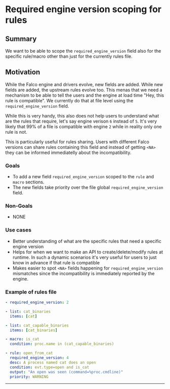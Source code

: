 # Required engine version scoping for rules

<!-- toc -->

## Summary

We want to be able to scope the `required_engine_version` field also for the specific rule/macro
other than just for the currently rules file.

## Motivation

While the Falco engine and drivers evolve, new fields are added. While new fields are added,
the upstream rules evolve too. This menas that we need a mechanism to be able to tell the users
and the engine at load time "Hey, this rule is compatible". We currently do that at file level
using the `required_engine_version` field.

While this is very handy, this also does not help users to understand what are the rules that require,
let's say engine verison `6` instead of `5`. It's very likely that 99% of a file is compatible with engine `2` while
in reality only one rule is not.

This is particularly useful for rules sharing. Users with different Falco versions can share rules containing this field
and instead of getting `<NA>` they can be informed immediatelly about the incompatibility.

### Goals

- To add a new field `required_engine_version` scoped to the `rule` and `macro` sections.
- The new fields take priority over the file global `required_engine_version` field.

### Non-Goals

- NONE

### Use cases

- Better understanding of what are the specific rules that need a specific engine version
- Helps for when we want to make an API to create/delete/modify rules at runtime. In such a dynamic scenarios it's very useful for users to just know in advance if that rule is compatible
- Makes easier to spot `<NA>` fields happening for `required_engine_version` mismatches  since the incompatibility is immediately reported by the engine.


### Example of rules file

```yaml
- required_engine_version: 2

- list: cat_binaries
  items: [cat]

- list: cat_capable_binaries
  items: [cat_binaries]

- macro: is_cat
  condition: proc.name in (cat_capable_binaries)

- rule: open_from_cat
  required_engine_version: 4
  desc: A process named cat does an open
  condition: evt.type=open and is_cat
  output: "An open was seen (command=%proc.cmdline)"
  priority: WARNING

```

---

